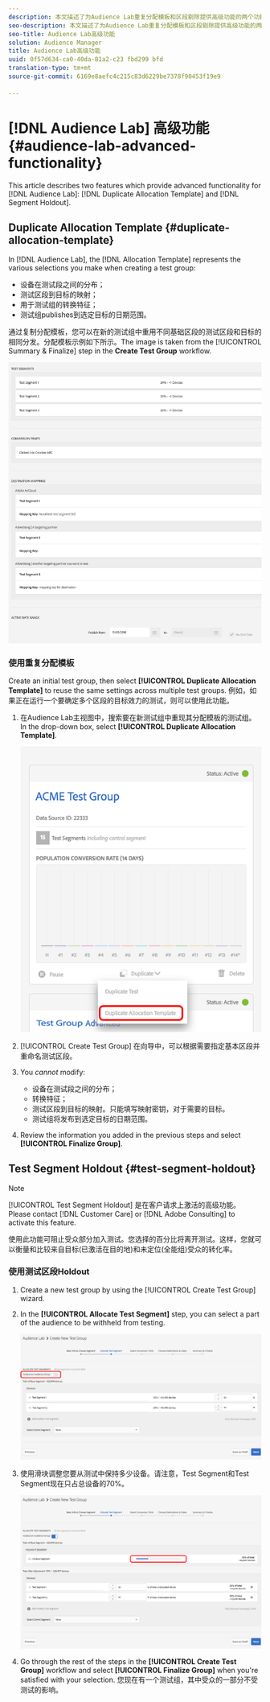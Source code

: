 ```yaml
---
description: 本文描述了为Audience Lab重复分配模板和区段剔除提供高级功能的两个功能。
seo-description: 本文描述了为Audience Lab重复分配模板和区段剔除提供高级功能的两个功能。
seo-title: Audience Lab高级功能
solution: Audience Manager
title: Audience Lab高级功能
uuid: 0f57d634-ca0-40da-81a2-c23 fbd299 bfd
translation-type: tm+mt
source-git-commit: 6169e8aefc4c215c83d6229be7378f90453f19e9

---
```



# [!DNL Audience Lab] 高级功能 {#audience-lab-advanced-functionality}

This article describes two features which provide advanced functionality for [!DNL Audience Lab]: [!DNL Duplicate Allocation Template] and [!DNL Segment Holdout].

## Duplicate Allocation Template {#duplicate-allocation-template}

<!-- 
<p>The <b>Allocation Template</b> represents how you split a test group into test segments and the way the test segments are mapped to destinations. </p>
 -->

In [!DNL Audience Lab], the [!DNL Allocation Template] represents the various selections you make when creating a test group:

* 设备在测试段之间的分布；
* 测试区段到目标的映射；
* 用于测试组的转换特征；
* 测试组publishes到选定目标的日期范围。

通过复制分配模板，您可以在新的测试组中重用不同基础区段的测试区段和目标的相同分发。分配模板示例如下所示。The image is taken from the [!UICONTROL Summary & Finalize] step in the **Create Test Group** workflow.

![](assets/allocation_template_3.png)

<!--
With the option to duplicate allocation templates, you can increase your productivity when running multivariate tests as part of multivariate campaigns.
-->

### 使用重复分配模板

Create an initial test group, then select **[!UICONTROL Duplicate Allocation Template]** to reuse the same settings across multiple test groups. 例如，如果正在运行一个要确定多个区段的目标效力的测试，则可以使用此功能。

1. 在Audience Lab主视图中，搜索要在新测试组中重现其分配模板的测试组。In the drop-down box, select **[!UICONTROL Duplicate Allocation Template]**.

   ![](assets/duplicate-allocation-template.png)

2. [!UICONTROL Create Test Group] 在向导中，可以根据需要指定基本区段并重命名测试区段。
3. You *cannot* modify:

   * 设备在测试段之间的分布；
   * 转换特征；
   * 测试区段到目标的映射。只能填写映射密钥，对于需要的目标。
   * 测试组将发布到选定目标的日期范围。

4. Review the information you added in the previous steps and select **[!UICONTROL Finalize Group]**.

## Test Segment Holdout {#test-segment-holdout}

>[!NOTE]
>
>[!UICONTROL Test Segment Holdout] 是在客户请求上激活的高级功能。Please contact [!DNL Customer Care] or [!DNL Adobe Consulting] to activate this feature.

使用此功能可阻止受众部分加入测试。您选择的百分比将离开测试。这样，您就可以衡量和比较来自目标(已激活在目的地)和未定位(全能组)受众的转化率。

<!--
<p>Note that this option is different to the control segment because it subtracts the percentage ................. You can withhold an audience group and still use a control segment. </p>
-->

### 使用测试区段Holdout

1. Create a new test group by using the [!UICONTROL Create Test Group] wizard.
1. In the **[!UICONTROL Allocate Test Segment]** step, you can select a part of the audience to be withheld from testing.

   ![列表项](assets/test-segment-holdout.png)

1. 使用滑块调整您要从测试中保持多少设备。请注意，Test Segment和Test Segment现在只占总设备的70%。

   ![](assets/test-segment-holdout-selected.png)

1. Go through the rest of the steps in the **[!UICONTROL Create Test Group]** workflow and select **[!UICONTROL Finalize Group]** when you're satisfied with your selection. 您现在有一个测试组，其中受众的一部分不受测试的影响。
